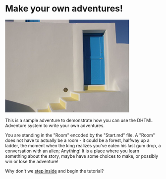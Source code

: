 # Make your own adventures!

![Blue Door on Wikimedia][MainImage]

This is a sample adventure to demonstrate how you can use the DHTML
Adventure system to write your own adventures.

You are standing in the "Room" encoded by the "Start.md" file. A
"Room" does not have to actually be a room - it could be a forest,
halfway up a ladder, the moment when the king realizes you've eaten
his last gum drop, a conversation with an alien; Anything! It is a
place where you learn something about the story, maybe have some
choices to make, or possibly win or lose the adventure!

Why don't we [step inside](AboutMarkdown.md) and begin the tutorial?

[MainImage]: image/FrontDoor.jpg "https://commons.wikimedia.org/wiki/File:Blue_Door_-_White_Wall_%283179426312%29.jpg"
